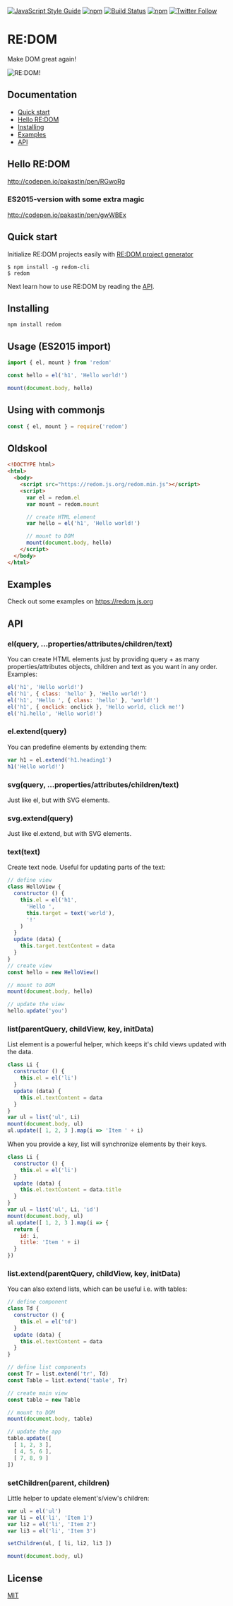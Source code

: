 [![JavaScript Style Guide](https://img.shields.io/badge/code%20style-standard-brightgreen.svg)](http://standardjs.com/)
[![npm](https://img.shields.io/npm/v/redom.svg?maxAge=3600)](https://www.npmjs.com/package/redom)
[![Build Status](https://img.shields.io/travis/pakastin/redom.svg?maxAge=3600)](https://travis-ci.org/pakastin/redom)
[![npm](https://img.shields.io/npm/l/redom.svg?maxAge=3600)](https://github.com/pakastin/redom/blob/master/LICENSE)
[![Twitter Follow](https://img.shields.io/twitter/follow/pakastin.svg?style=social&maxAge=3600)](https://twitter.com/pakastin)

# RE:DOM
Make DOM great again!

![RE:DOM!](https://redom.js.org/meme.jpg)

## Documentation
- [Quick start](https://github.com/pakastin/redom/blob/master/README.md#quick-start)
- [Hello RE:DOM](https://github.com/pakastin/redom/blob/master/README.md#hello-redom)
- [Installing](https://github.com/pakastin/redom/blob/master/README.md#installing)
- [Examples](https://github.com/pakastin/redom/blob/master/README.md#examples)
- [API](https://github.com/pakastin/redom/blob/master/README.md#api)

## Hello RE:DOM
http://codepen.io/pakastin/pen/RGwoRg

### ES2015-version with some extra magic
http://codepen.io/pakastin/pen/gwWBEx

## Quick start
Initialize RE:DOM projects easily with [RE:DOM project generator](https://github.com/pakastin/redom-cli)
```
$ npm install -g redom-cli
$ redom
```
Next learn how to use RE:DOM by reading the [API](https://github.com/pakastin/redom/blob/master/README.md#api).

## Installing
```
npm install redom
```

## Usage (ES2015 import)
```js
import { el, mount } from 'redom'

const hello = el('h1', 'Hello world!')

mount(document.body, hello)
```

## Using with commonjs
```js
const { el, mount } = require('redom')
```

## Oldskool
```html
<!DOCTYPE html>
<html>
  <body>
    <script src="https://redom.js.org/redom.min.js"></script>
    <script>
      var el = redom.el
      var mount = redom.mount

      // create HTML element
      var hello = el('h1', 'Hello world!')

      // mount to DOM
      mount(document.body, hello)
    </script>
  </body>
</html>
```

## Examples
Check out some examples on https://redom.js.org

## API
### el(query, ...properties/attributes/children/text)
You can create HTML elements just by providing query + as many properties/attributes objects, children and text as you want in any order. Examples:
```js
el('h1', 'Hello world!')
el('h1', { class: 'hello' }, 'Hello world!')
el('h1', 'Hello ', { class: 'hello' }, 'world!')
el('h1', { onclick: onclick }, 'Hello world, click me!')
el('h1.hello', 'Hello world!')
```
### el.extend(query)
You can predefine elements by extending them:
```js
var h1 = el.extend('h1.heading1')
h1('Hello world!')
```
### svg(query, ...properties/attributes/children/text)
Just like el, but with SVG elements.
### svg.extend(query)
Just like el.extend, but with SVG elements.
### text(text)
Create text node. Useful for updating parts of the text:
```js
// define view
class HelloView {
  constructor () {
    this.el = el('h1',
      'Hello ', 
      this.target = text('world'), 
      '!'
    )
  }
  update (data) {
    this.target.textContent = data
  }
}
// create view
const hello = new HelloView()

// mount to DOM
mount(document.body, hello)

// update the view
hello.update('you')
```
### list(parentQuery, childView, key, initData)
List element is a powerful helper, which keeps it's child views updated with the data.
```js
class Li {
  constructor () {
    this.el = el('li')
  }
  update (data) {
    this.el.textContent = data
  }
}
var ul = list('ul', Li)
mount(document.body, ul)
ul.update([ 1, 2, 3 ].map(i => 'Item ' + i)
```
When you provide a key, list will synchronize elements by their keys.
```js
class Li {
  constructor () {
    this.el = el('li')
  }
  update (data) {
    this.el.textContent = data.title
  }
}
var ul = list('ul', Li, 'id')
mount(document.body, ul)
ul.update([ 1, 2, 3 ].map(i => {
  return {
    id: i,
    title: 'Item ' + i)
  }
})
```
### list.extend(parentQuery, childView, key, initData)
You can also extend lists, which can be useful i.e. with tables:
```js
// define component
class Td {
  constructor () {
    this.el = el('td')
  }
  update (data) {
    this.el.textContent = data
  }
}

// define list components
const Tr = list.extend('tr', Td)
const Table = list.extend('table', Tr)

// create main view
const table = new Table

// mount to DOM
mount(document.body, table)

// update the app
table.update([
  [ 1, 2, 3 ],
  [ 4, 5, 6 ],
  [ 7, 8, 9 ]
])
```
### setChildren(parent, children)
Little helper to update element's/view's children:
```js
var ul = el('ul')
var li = el('li', 'Item 1')
var li2 = el('li', 'Item 2')
var li3 = el('li', 'Item 3')

setChildren(ul, [ li, li2, li3 ])

mount(document.body, ul)
```
## License
[MIT](https://github.com/pakastin/redom/blob/master/LICENSE)

